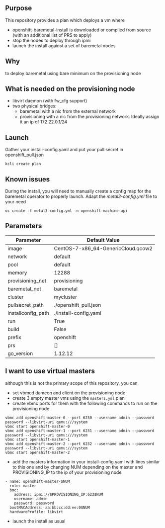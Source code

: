 ## Purpose

This repository provides a plan which deploys a vm where
- openshift-baremetal-install is downloaded or compiled from source (with an additional list of PRS to apply)
- stop the nodes to deploy through ipmi
- launch the install against a set of baremetal nodes

## Why
to deploy baremetal using bare minimum on the provisioning node

## What is needed on the provisioning node

- libvirt daemon (with fw_cfg support)
- two physical bridges:
    - baremetal with a nic from the external network
    - provisioning with a nic from the provisioning network. Ideally assign it an ip of 172.22.0.1/24

## Launch

Gather your install-config.yaml and put your pull secret in openshift_pull.json

```
kcli create plan
```

## Known issues

During the install, you will need to manually create a config map for the baremetal operator to properly launch.
Adapt the *metal3-config.yml* file to your need

```
oc create -f metal3-config.yml -n openshift-machine-api
```

## Parameters

|Parameter          |Default Value                      |
|-------------------|-----------------------------------|
|image              |CentOS-7-x86_64-GenericCloud.qcow2 |
|network            |default                            |
|pool               |default                            |
|memory             | 12288                             |
|provisioning_net   |provisioning                       |
|baremetal_net      |baremetal                          |
|cluster            |mycluster                          |
|pullsecret_path    | ./openshift_pull.json             |
|installconfig_path | ./install-config.yaml             |
|run                |True                               |
|build              |False                              |
|prefix             |openshift                          |
|prs                |[]                                 |
|go_version         |1.12.12                            |

## I want to use virtual masters

although this is not the primary scope of this repository, you can

- set vbmcd dameon and client on the provisioning node
- create 3 empty master vms using the `masters.yml` plan
- create vbmc ports for them with the following commands to run on the provisioning node
```
vbmc add openshift-master-0 --port 6230 --username admin --password password --libvirt-uri qemu:///system
vbmc start openshift-master-0
vbmc add openshift-master-1 --port 6231 --username admin --password password --libvirt-uri qemu:///system
vbmc start openshift-master-1
vbmc add openshift-master-2 --port 6232 --username admin --password password --libvirt-uri qemu:///system
vbmc start openshift-master-2
```

- add the masters information in your install-config.yaml with lines similar to this one and by changing NUM depending on the master and PROVISIONING_IP to the ip of your provisioning node

```
- name: openshift-master-$NUM
  role: master
  bmc:
    address: ipmi://$PROVISIONING_IP:623$NUM
    username: admin
    password: password
  bootMACAddress: aa:bb:cc:dd:ee:0$NUM
  hardwareProfile: libvirt
```

- launch the install as usual
